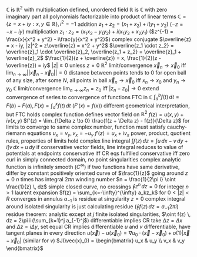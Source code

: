 $\mathbb{C}$ is $\mathbb{R}^2$ with multiplication defined, unordered field
	$\mathbb{R}$ is $\mathbb{C}$ with zero imaginary part
	all polynomials factorizable into product of linear terms
	$\mathbb{C} = \{z = x + iy : x, y \in \mathbb{R}\}, i^2 = -1$
	addition $z_1 + z_2 = (x_1 + x_2) + i(y_1 + y_2)$ ($-z = -x - iy$)
	multiplication $z_1 \cdot z_2 = (x_1x_2 - y_1y_2) + i(x_1y_2 + x_2y_1)$ ($z^{-1} = \frac{x}{x^2 + y^2} - i\frac{y}{x^2 + y^2}$)
	complex conjugate $\overline{z} = x - iy, |z|^2 = z\overline{z} = x^2 + y^2$
		$\overline{z_1 \cdot z_2} = \overline{z}_1 \cdot \overline{z}_2, \overline{z_1 + z_2} = \overline{z}_1 + \overline{z}_2$
		$\frac{1}{2}(z + \overline{z}) = x, \frac{1}{2}(z - \overline{z}) = iy$
		$|z| \geq 0$ unless $z = 0$
$\mathbb{R}^2$ limit/convergence
	$\vec{x}_n \to \vec{x}_0$ iff $\lim_{n\to\infty} ||\vec{x}_n - \vec{x}_0 || = 0$
	distance between points tends to 0
	for open ball of any size, after some $N$, all points in ball
	$\vec{x}_n \to \vec{x}_0$ iff $x_n \to x_0$ and $y_n \to y_0$
$\mathbb{C}$ limit/convergence
	$\lim_{n\to\infty} z_n = z_0$ iff $|z_n - z_0| \to 0$
	extend convergence of series to convergence of functions
FTC in $\mathbb{C}$
	$\int_a^b f(t) \, dt = F(b) - F(a), F(x) = \int_a^x f(t) \, dt$ ($F'(x) = f(x)$)
	different geometrical interpretation, but FTC holds
	complex function defines vector field on $\mathbb{R}^2$
		$f(z) = u(x, y) + iv(x, y)$
	$f'(z) = \lim_{\Delta z \to 0} \frac{f(z + \Delta z) - f(z)}{\Delta z}$
	for limits to converge to same complex number, function must satisfy cauchy-riemann equations
		$u_x = v_y, v_x = -u_y$
		$f'(z) = u_x + iv_x$
	power, product, quotient rules, properties of limits hold
	complex line integral
		$\int f(z) \, dz = \int u \, dx - v \, dy + i\int v \, dx + u \, dy$
		if conservative vector fields, line integral reduces to value of potentials at endpoints
			conservative iff CR eqs fulfilled
			conservative iff zero curl in simply connected domain, no point singularities
	complex analytic function is infinitely smooth ($C^\infty$)
	if two functions have same derivative, differ by constant
	positively oriented curve of $\frac{1}{z}$ going around $z = 0$ $n$ times has integral $2\pi n$
		winding number $n = \frac{1}{2\pi i} \oint \frac{1}{z} \, dz$
		simple closed curve, no crossings
		$\oint z^n \, dz = 0$ for integer $n > 1$
	laurent expansion
	$f(z) = \sum_{k=-\infty}^{\infty} a_kz_k$ for $0 < |z| < R$
	converges in annulus
	$a_{-1}$ is residue at singularity $z = 0$
		complex integral around isolated singularity is just calculating residue ($\oint f(z)\, dz = a_{-1}2\pi i$)
		residue theorem: analytic except at $j$ finite isolated singularities, $\oint f(z) \, dz = 2\pi i (\sum_{k=1}^j a_{-1}^j$)
differentiable implies CR
	take $\Delta z = \Delta x$ and $\Delta z = i\Delta y$, set equal
CR implies differentiable
	$u$ and $v$ differentiable, have tangent planes in every direction
	$u(\vec{x}) - u(\vec{x}_0) = \nabla u_0 \cdot (\vec{x} - \vec{x}_0) + o(1)|\vec{x} - \vec{x}_0|$ (similar for $v$)
	$J(\vec{x}_0) = \begin{bmatrix} u_x & u_y \\ v_x & v_y \end{bmatrix}$